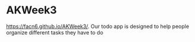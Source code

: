 # AKWeek3

https://facn6.github.io/AKWeek3/.
Our todo app is designed to help people organize different tasks they have to do
